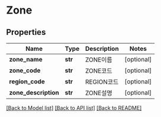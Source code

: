 # Zone

## Properties
Name | Type | Description | Notes
------------ | ------------- | ------------- | -------------
**zone_name** | **str** | ZONE이름 | [optional] 
**zone_code** | **str** | ZONE코드 | [optional] 
**region_code** | **str** | REGION코드 | [optional] 
**zone_description** | **str** | ZONE설명 | [optional] 

[[Back to Model list]](../README.md#documentation-for-models) [[Back to API list]](../README.md#documentation-for-api-endpoints) [[Back to README]](../README.md)


